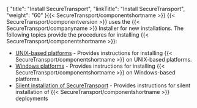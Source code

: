 {
    "title": "Install SecureTransport",
    "linkTitle": "Install SecureTransport",
    "weight": "60"
}{{< SecureTransport/componentshortname  >}} {{< SecureTransport/componentversion  >}} uses the {{< SecureTransport/companyname  >}} Installer for new installations. The following topics provide the procedures for installing {{< SecureTransport/componentshortname  >}}:

-   <a href="installing_on_unix_based_platforms" class="MCXref xref">UNIX-based platforms</a> - Provides instructions for installing {{< SecureTransport/componentshortname >}} on UNIX-based platforms.
-   <a href="installing_on_windows" class="MCXref xref">Windows platforms</a> - Provides instructions for installing {{< SecureTransport/componentshortname >}} on Windows-based platforms.
-   <a href="" class="MCXref xref">Silent installation of SecureTransport</a> - Provides instructions for silent installation of {{< SecureTransport/componentshortname >}} deployments

